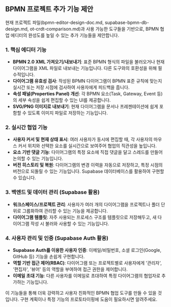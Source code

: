 ## BPMN 프로젝트 추가 기능 제안

현재 프로젝트 파일(bpmn-editor-design-doc.md, supabase-bpmn-db-design.md, ot-crdt-comparison.md)과 사용 가능한 도구들을 기반으로, BPMN 협업 에디터의 완성도를 높일 수 있는 추가 기능들을 제안합니다.

### 1. 핵심 에디터 기능
- **BPMN 2.0 XML 가져오기/내보내기**: 표준 BPMN 형식의 파일을 불러오거나 현재 다이어그램을 XML 파일로 내보내는 기능입니다. 다른 도구와의 호환성을 위해 필수적입니다.
- **다이어그램 유효성 검사**: 작성된 BPMN 다이어그램이 BPMN 표준 규칙에 맞는지 실시간 또는 저장 시점에 검사하여 사용자에게 피드백을 줍니다.
- **속성 패널(Properties Panel) 개선**: 각 BPMN 요소(Task, Gateway, Event 등)의 세부 속성을 쉽게 편집할 수 있는 UI를 제공합니다.
- **SVG/PNG 이미지로 내보내기**: 현재 다이어그램을 문서나 프레젠테이션에 쉽게 포함할 수 있도록 이미지 파일로 저장하는 기능입니다.

### 2. 실시간 협업 기능
- **사용자 커서 및 현재 상태 표시**: 여러 사용자가 동시에 편집할 때, 각 사용자의 마우스 커서 위치와 선택한 요소를 실시간으로 보여주어 협업의 직관성을 높입니다.
- **요소 기반 댓글 기능**: 다이어그램의 특정 요소에 직접 댓글을 달고 스레드를 만들어 논의할 수 있는 기능입니다.
- **버전 히스토리 및 복원**: 다이어그램의 변경 이력을 자동으로 저장하고, 특정 시점의 버전으로 되돌릴 수 있는 기능입니다. Supabase 데이터베이스를 활용하여 구현할 수 있습니다.

### 3. 백엔드 및 데이터 관리 (Supabase 활용)
- **워크스페이스/프로젝트 관리**: 사용자가 여러 개의 다이어그램을 프로젝트나 폴더 단위로 그룹화하여 관리할 수 있는 기능을 제공합니다.
- **다이어그램 템플릿**: 자주 사용되는 프로세스 구조를 템플릿으로 저장해두고, 새 다이어그램 작성 시 불러와 사용할 수 있는 기능입니다.

### 4. 사용자 관리 및 인증 (Supabase Auth 활용)
- **Supabase Auth를 이용한 사용자 인증**: 이메일/비밀번호, 소셜 로그인(Google, GitHub 등) 기능을 손쉽게 구현합니다.
- **역할 기반 접근 제어(RBAC)**: 다이어그램 또는 프로젝트별로 사용자에게 '관리자', '편집자', '뷰어' 등의 역할을 부여하여 접근 권한을 제어합니다.
- **이메일 초대 기능**: 다른 사용자를 이메일로 초대하여 특정 다이어그램의 협업자로 추가하는 기능입니다.

이 기능들을 통해 더욱 강력하고 사용자 친화적인 BPMN 협업 도구를 만들 수 있을 것입니다. 구현 계획이나 특정 기능의 프로토타이핑에 도움이 필요하시면 알려주세요.
